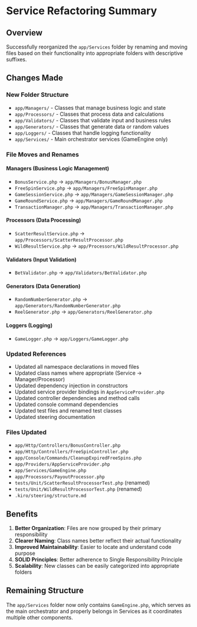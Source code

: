 # Service Refactoring Summary

## Overview
Successfully reorganized the `app/Services` folder by renaming and moving files based on their functionality into appropriate folders with descriptive suffixes.

## Changes Made

### New Folder Structure
- `app/Managers/` - Classes that manage business logic and state
- `app/Processors/` - Classes that process data and calculations
- `app/Validators/` - Classes that validate input and business rules
- `app/Generators/` - Classes that generate data or random values
- `app/Loggers/` - Classes that handle logging functionality
- `app/Services/` - Main orchestrator services (GameEngine only)

### File Moves and Renames

#### Managers (Business Logic Management)
- `BonusService.php` → `app/Managers/BonusManager.php`
- `FreeSpinService.php` → `app/Managers/FreeSpinManager.php`
- `GameSessionService.php` → `app/Managers/GameSessionManager.php`
- `GameRoundService.php` → `app/Managers/GameRoundManager.php`
- `TransactionManager.php` → `app/Managers/TransactionManager.php`

#### Processors (Data Processing)
- `ScatterResultService.php` → `app/Processors/ScatterResultProcessor.php`
- `WildResultService.php` → `app/Processors/WildResultProcessor.php`

#### Validators (Input Validation)
- `BetValidator.php` → `app/Validators/BetValidator.php`

#### Generators (Data Generation)
- `RandomNumberGenerator.php` → `app/Generators/RandomNumberGenerator.php`
- `ReelGenerator.php` → `app/Generators/ReelGenerator.php`

#### Loggers (Logging)
- `GameLogger.php` → `app/Loggers/GameLogger.php`

### Updated References
- Updated all namespace declarations in moved files
- Updated class names where appropriate (Service → Manager/Processor)
- Updated dependency injection in constructors
- Updated service provider bindings in `AppServiceProvider.php`
- Updated controller dependencies and method calls
- Updated console command dependencies
- Updated test files and renamed test classes
- Updated steering documentation

### Files Updated
- `app/Http/Controllers/BonusController.php`
- `app/Http/Controllers/FreeSpinController.php`
- `app/Console/Commands/CleanupExpiredFreeSpins.php`
- `app/Providers/AppServiceProvider.php`
- `app/Services/GameEngine.php`
- `app/Processors/PayoutProcessor.php`
- `tests/Unit/ScatterResultProcessorTest.php` (renamed)
- `tests/Unit/WildResultProcessorTest.php` (renamed)
- `.kiro/steering/structure.md`

## Benefits
1. **Better Organization**: Files are now grouped by their primary responsibility
2. **Clearer Naming**: Class names better reflect their actual functionality
3. **Improved Maintainability**: Easier to locate and understand code purpose
4. **SOLID Principles**: Better adherence to Single Responsibility Principle
5. **Scalability**: New classes can be easily categorized into appropriate folders

## Remaining Structure
The `app/Services` folder now only contains `GameEngine.php`, which serves as the main orchestrator and properly belongs in Services as it coordinates multiple other components.